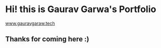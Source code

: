 # Hi! this is Gaurav Garwa's Portfolio
<a href="https://gauravgarwa.tech"> www.gauravgaraw.tech </a>
## Thanks for coming here :)
